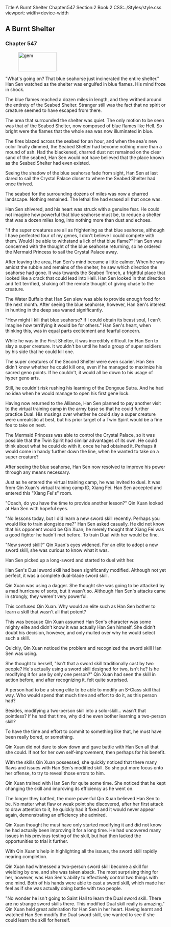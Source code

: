 Title:A Burnt Shelter 
Chapter:547 
Section:2 
Book:2 
CSS:../Styles/style.css 
viewport: width=device-width
  
## A Burnt Shelter
### Chapter 547 
<figure>
	<img src="../Images/gem.gif" alt="gem" id="gem" width="120" height="60" />
</figure>
  

  
  "What's going on? That blue seahorse just incinerated the entire shelter." Han Sen watched as the shelter was engulfed in blue flames. His mind froze in shock.

The blue flames reached a dozen miles in length, and they writhed around the entirety of the Seabed Shelter. Stranger still was the fact that no spirit or creature seemed to have escaped from there.

The area that surrounded the shelter was quiet. The only motion to be seen was that of the Seabed Shelter, now composed of blue flames like Hell. So bright were the flames that the whole sea was now illuminated in blue.

The fires blazed across the seabed for an hour, and when the sea's new color finally dimmed, the Seabed Shelter had become nothing more than a mound of ash. Had the blackened, charred dust not remained on the clear sand of the seabed, Han Sen would not have believed that the place known as the Seabed Shelter had even existed.

Seeing the shadow of the blue seahorse fade from sight, Han Sen at last dared to sail the Crystal Palace closer to where the Seabed Shelter had once thrived.

The seabed for the surrounding dozens of miles was now a charred landscape. Nothing remained. The lethal fire had erased all that once was.

Han Sen shivered, and his heart was struck with a genuine fear. He could not imagine how powerful that blue seahorse must be, to reduce a shelter that was a dozen miles long, into nothing more than dust and echoes.

"If the super creatures are all as frightening as that blue seahorse, although I have perfected four of my genes, I don't believe I could compete with them. Would I be able to withstand a lick of that blue flame?" Han Sen was concerned with the thought of the blue seahorse returning, so he ordered the Mermaid Princess to sail the Crystal Palace away.

After leaving the area, Han Sen's mind became a little calmer. When he was amidst the rubble and remains of the shelter, he saw which direction the seahorse had gone. It was towards the Seabed Trench, a frightful place that looked like a crack that could lead into Hell. Han Sen looked in that direction and felt terrified, shaking off the remote thought of giving chase to the creature.

The Water Buffalo that Han Sen slew was able to provide enough food for the next month. After seeing the blue seahorse, however, Han Sen's interest in hunting in the deep sea waned significantly.

"How might I kill that blue seahorse? If I could obtain its beast soul, I can't imagine how terrifying it would be for others." Han Sen's heart, when thinking this, was in equal parts excitement and fearful concern.

While he was in the First Shelter, it was incredibly difficult for Han Sen to slay a super creature. It wouldn't be until he had a group of super soldiers by his side that he could kill one.

The super creatures of the Second Shelter were even scarier. Han Sen didn't know whether he could kill one, even if he managed to maximize his sacred geno points. If he couldn't, it would all be down to his usage of hyper geno arts.

Still, he couldn't risk rushing his learning of the Dongxue Sutra. And he had no idea when he would manage to open his first gene lock.

Having now returned to the Alliance, Han Sen planned to pay another visit to the virtual training camp in the army base so that he could further practice Dual. His musings over whether he could slay a super creature were unrealistic at best, but his prior target of a Twin Spirit would be a fine foe to take on next.

The Mermaid Princess was able to control the Crystal Palace, so it was possible that the Twin Spirit had similar advantages of its own. He could think about what he could do with it, once he had obtained it. Perhaps it would come in handy further down the line, when he wanted to take on a super creature?

After seeing the blue seahorse, Han Sen now resolved to improve his power through any means necessary.

Just as he entered the virtual training camp, he was invited to duel. It was from Qin Xuan's virtual training camp ID, Xiang Fei. Han Sen accepted and entered this "Xiang Fei's" room.

"Coach, do you have the time to provide another lesson?" Qin Xuan looked at Han Sen with hopeful eyes.

"No lessons today, but I did learn a new sword skill recently. Perhaps you would like to train alongside me?" Han Sen asked casually. He did not know that his opponent would be Qin Xuan; he merely thought that Xiang Fei was a good fighter he hadn't met before. To train Dual with her would be fine.

"New sword skill?" Qin Xuan's eyes widened. For an elite to adopt a new sword skill, she was curious to know what it was.

Han Sen picked up a long-sword and started to duel with her.

Han Sen's Dual sword skill had been significantly modified. Although not yet perfect, it was a complete dual-blade sword skill.

Qin Xuan was using a dagger. She thought she was going to be attacked by a mad hurricane of sorts, but it wasn't so. Although Han Sen's attacks came in strongly, they weren't very powerful.

This confused Qin Xuan. Why would an elite such as Han Sen bother to learn a skill that wasn't all that potent?

This was because Qin Xuan assumed Han Sen's character was some mighty elite and didn't know it was actually Han Sen himself. She didn't doubt his decision, however, and only mulled over why he would select such a skill.

Quickly, Qin Xuan noticed the problem and recognized the sword skill Han Sen was using.

She thought to herself, "Isn't that a sword skill traditionally cast by two people? He's actually using a sword skill designed for two, isn't he? Is he modifying it for use by only one person?" Qin Xuan had seen the skill in action before, and after recognizing it, felt quite surprised.

A person had to be a strong elite to be able to modify an S-Class skill that way. Who would spend that much time and effort to do it, as this person had?

Besides, modifying a two-person skill into a solo-skill... wasn't that pointless? If he had that time, why did he even bother learning a two-person skill?

To have the time and effort to commit to something like that, he must have been really bored, or something.

Qin Xuan did not dare to slow down and gave battle with Han Sen all that she could. If not for her own self-improvement, then perhaps for his benefit.

With the skills Qin Xuan possessed, she quickly noticed that there many flaws and issues with Han Sen's modified skill. So she put more focus onto her offense, to try to reveal those errors to him.

Qin Xuan trained with Han Sen for quite some time. She noticed that he kept changing the skill and improving its efficiency as he went on.

The longer they battled, the more powerful Qin Xuan believed Han Sen to be. No matter what flaw or weak point she discovered, after her first attack to draw attention to it, he quickly had it fixed and it would never appear again, demonstrating an efficiency she admired.

Qin Xuan thought he must have only started modifying it and did not know he had actually been improving it for a long time. He had uncovered many issues in his previous testing of the skill, but had then lacked the opportunities to trial it further.

With Qin Xuan's help in highlighting all the issues, the sword skill rapidly nearing completion.

Qin Xuan had witnessed a two-person sword skill become a skill for wielding by one, and she was taken aback. The most surprising thing for her, however, was Han Sen's ability to effectively control two things with one mind. Both of his hands were able to cast a sword skill, which made her feel as if she was actually doing battle with two people.

"No wonder he isn't going to Saint Hall to learn the Dual sword skill. There are no strange sword skills there. This modified Dual skill really is amazing." Qin Xuan held great admiration for Han Sen in her heart. Having learnt and watched Han Sen modify the Dual sword skill, she wanted to see if she could learn the skill for herself.
